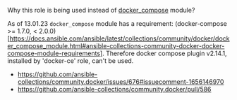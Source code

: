 Why this role is being used instead of [docker_compose](https://docs.ansible.com/ansible/latest/collections/community/docker/docker_compose_module.html) module?

As of 13.01.23 `docker_compose` module has a requirement: (docker-compose >= 1.7.0, < 2.0.0)[https://docs.ansible.com/ansible/latest/collections/community/docker/docker_compose_module.html#ansible-collections-community-docker-docker-compose-module-requirements].
Therefore docker compose plugin v2.14.1, installed by 'docker-ce' role,
can't be used.

* https://github.com/ansible-collections/community.docker/issues/676#issuecomment-1656146970
* https://github.com/ansible-collections/community.docker/pull/586
